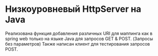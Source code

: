 # Низкоуровневый HttpServer на Java

Реализована функция добавления различных URI для маппинга как в spring web только на языке Java для запросов GET & POST.
(Запросы без параметров)
Также написан клиент для тестирования запросов POST.